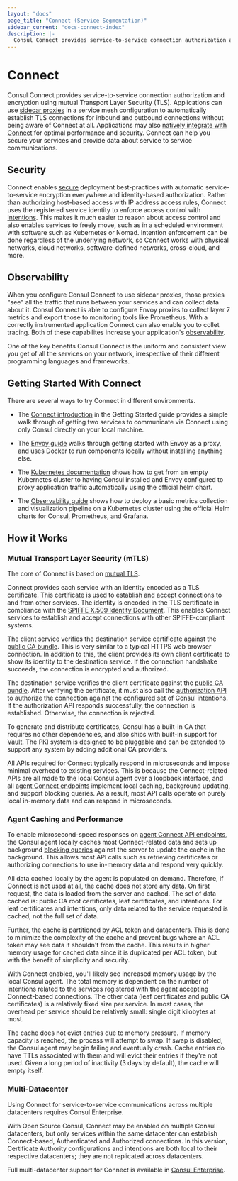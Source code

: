 ```yaml
---
layout: "docs"
page_title: "Connect (Service Segmentation)"
sidebar_current: "docs-connect-index"
description: |-
  Consul Connect provides service-to-service connection authorization and encryption using mutual TLS.
---
```


# Connect

Consul Connect provides service-to-service connection authorization
and encryption using mutual Transport Layer Security (TLS). Applications can use
[sidecar proxies](/docs/connect/proxies.html) in a service mesh configuration
to automatically establish TLS connections for inbound and outbound connections
without being aware of Connect at all. Applications may also
[natively integrate with Connect](/docs/connect/native.html)
for optimal performance and security. Connect can help you secure your services
and provide data about service to service communications.

## Security

Connect enables [secure](/docs/connect/security.html) deployment best-practices
with automatic service-to-service encryption everywhere and identity-based
authorization. Rather than authorizing host-based access with IP address access
rules, Connect uses the registered service identity to enforce access control
with [intentions](/docs/connect/intentions.html). This makes it much easier to
reason about access control and also enables services to freely move, such as in
a scheduled environment with software such as Kubernetes or Nomad. Intention
enforcement can be done regardless of the underlying network, so Connect works
with physical networks, cloud networks, software-defined networks, cross-cloud,
and more.

## Observability

When you configure Consul Connect to use sidecar proxies, those proxies "see"
all the traffic that runs between your services and can collect data about it.
Consul Connect is able to configure Envoy proxies to collect layer 7 metrics and
export those to monitoring tools like Prometheus. With a correctly instrumented application Connect can also enable you to collet tracing. Both of these capabilites increase your application's [observability](/docs/connect/observability.html).

One of the key benefits Consul Connect is the uniform and consistent view you
get of all the services on your network, irrespective of their different
programming languages and frameworks.

## Getting Started With Connect

There are several ways to try Connect in different environments.

 - The [Connect introduction](https://learn.hashicorp.com/consul/getting-started/connect)
   in the Getting Started guide provides a simple walk through of getting two
   services to communicate via Connect using only Consul directly on your local
   machine.

 - The [Envoy guide](/docs/guides/connect-envoy.html) walks through getting
   started with Envoy as a proxy, and uses Docker to run components locally
   without installing anything else.

 - The [Kubernetes documentation](/docs/platform/k8s/run.html) shows how to get
   from an empty Kubernetes cluster to having Consul installed and Envoy
   configured to proxy application traffic automatically using the official helm
   chart.

 - The [Observability guide](https://learn.hashicorp.com/consul/getting-started-k8s/l7-observability-k8s)
   shows how to deploy a basic metrics collection and visualization pipeline on a
   Kubernetes cluster using the official Helm charts for Consul, Prometheus, and
   Grafana.

## How it Works

### Mutual Transport Layer Security (mTLS)

The core of Connect is based on [mutual TLS](https://en.wikipedia.org/wiki/Mutual_authentication).

Connect provides each service with an identity encoded as a TLS certificate.
This certificate is used to establish and accept connections to and from other
services. The identity is encoded in the TLS certificate in compliance with
the [SPIFFE X.509 Identity Document](https://github.com/spiffe/spiffe/blob/master/standards/X509-SVID.md).
This enables Connect services to establish and accept connections with
other SPIFFE-compliant systems.

The client service verifies the destination service certificate
against the [public CA bundle](/api/connect/ca.html#list-ca-root-certificates).
This is very similar to a typical HTTPS web browser connection. In addition
to this, the client provides its own client certificate to show its
identity to the destination service. If the connection handshake succeeds,
the connection is encrypted and authorized.

The destination service verifies the client certificate
against the [public CA bundle](/api/connect/ca.html#list-ca-root-certificates).
After verifying the certificate, it must also call the
[authorization API](/api/agent/connect.html#authorize) to authorize
the connection against the configured set of Consul intentions.
If the authorization API responds successfully, the connection is established.
Otherwise, the connection is rejected.

To generate and distribute certificates, Consul has a built-in CA that
requires no other dependencies, and
also ships with built-in support for [Vault](/docs/connect/ca/vault.html). The PKI system is designed to be pluggable
and can be extended to support any system by adding additional CA providers.

All APIs required for Connect typically respond in microseconds and impose
minimal overhead to existing services. This is because the Connect-related
APIs are all made to the local Consul agent over a loopback interface, and all
[agent Connect endpoints](/api/agent/connect.html) implement
local caching, background updating, and support blocking queries. As a result,
most API calls operate on purely local in-memory data and can respond
in microseconds.

### Agent Caching and Performance

To enable microsecond-speed responses on
[agent Connect API endpoints](/api/agent/connect.html), the Consul agent
locally caches most Connect-related data and sets up background
[blocking queries](/api/features/blocking.html) against the server
to update the cache in the background. This allows most API calls such
as retrieving certificates or authorizing connections to use in-memory
data and respond very quickly.

All data cached locally by the agent is populated on demand. Therefore,
if Connect is not used at all, the cache does not store any data. On first
request, the data is loaded from the server and cached. The set of data cached
is: public CA root certificates, leaf certificates, and intentions. For
leaf certificates and intentions, only data related to the service requested
is cached, not the full set of data.

Further, the cache is partitioned by ACL token and datacenters. This is done
to minimize the complexity of the cache and prevent bugs where an ACL token
may see data it shouldn't from the cache. This results in higher memory usage
for cached data since it is duplicated per ACL token, but with the benefit
of simplicity and security.

With Connect enabled, you'll likely see increased memory usage by the
local Consul agent. The total memory is dependent on the number of intentions
related to the services registered with the agent accepting Connect-based
connections. The other data (leaf certificates and public CA certificates)
is a relatively fixed size per service. In most cases, the overhead per
service should be relatively small: single digit kilobytes at most.

The cache does not evict entries due to memory pressure. If memory capacity
is reached, the process will attempt to swap. If swap is disabled, the Consul
agent may begin failing and eventually crash. Cache entries do have TTLs
associated with them and will evict their entries if they're not used. Given
a long period of inactivity (3 days by default), the cache will empty itself.

### Multi-Datacenter

Using Connect for service-to-service communications across multiple datacenters
requires Consul Enterprise.

With Open Source Consul, Connect may be enabled on multiple Consul datacenters,
but only services within the same datacenter can establish Connect-based,
Authenticated and Authorized connections. In this version, Certificate Authority
configurations and intentions are both local to their respective datacenters;
they are not replicated across datacenters.

Full multi-datacenter support for Connect is available in
[Consul Enterprise](/docs/enterprise/connect-multi-datacenter/index.html).
